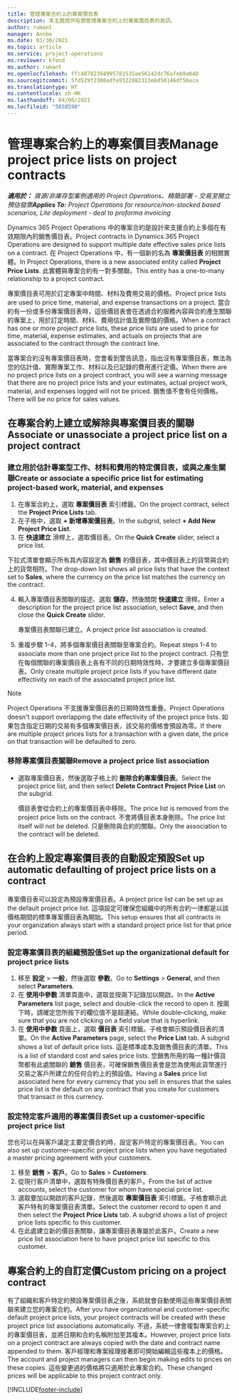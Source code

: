 ```yaml
---
title: 管理專案合約上的專案價目表
description: 本主題提供有關管理專案合約上的專案價目表的資訊。
author: rumant
manager: Annbe
ms.date: 03/30/2021
ms.topic: article
ms.service: project-operations
ms.reviewer: kfend
ms.author: rumant
ms.openlocfilehash: ffc48782394995781535ae56142dc76afeb9a040
ms.sourcegitcommit: 5fd529f2308edfe9322082313e6d50146df56aca
ms.translationtype: HT
ms.contentlocale: zh-HK
ms.lasthandoff: 04/06/2021
ms.locfileid: "5858590"
---
```

# <a name="manage-project-price-lists-on-project-contracts"></a><span data-ttu-id="326bf-103">管理專案合約上的專案價目表</span><span class="sxs-lookup"><span data-stu-id="326bf-103">Manage project price lists on project contracts</span></span>

<span data-ttu-id="326bf-104">_**適用於：** 資源/非庫存型案例適用的 Project Operations、精簡部署 - 交易至開立預估發票_</span><span class="sxs-lookup"><span data-stu-id="326bf-104">_**Applies To:** Project Operations for resource/non-stocked based scenarios, Lite deployment - deal to proforma invoicing_</span></span>

<span data-ttu-id="326bf-105">Dynamics 365 Project Operations 中的專案合約是設計來支援合約上多個在有效期限內的銷售價目表。</span><span class="sxs-lookup"><span data-stu-id="326bf-105">Project contracts in Dynamics 365 Project Operations are designed to support multiple date effective sales price lists on a contract.</span></span> <span data-ttu-id="326bf-106">在 Project Operations 中，有一個新的名為 **專案價目表** 的相關實體。</span><span class="sxs-lookup"><span data-stu-id="326bf-106">In Project Operations, there is a new associated entity called **Project Price Lists**.</span></span> <span data-ttu-id="326bf-107">此實體與專案合約有一對多關聯。</span><span class="sxs-lookup"><span data-stu-id="326bf-107">This entity has a one-to-many relationship to a project contract.</span></span>

<span data-ttu-id="326bf-108">專案價目表可用於訂定專案中時間、材料及費用交易的價格。</span><span class="sxs-lookup"><span data-stu-id="326bf-108">Project price lists are used to price time, material, and expense transactions on a project.</span></span> <span data-ttu-id="326bf-109">當合約有一份或多份專案價目表時，這些價目表會在透過合約服務內容與合約產生關聯的專案上，用於訂定時間、材料、費用估計值及實際值的價格。</span><span class="sxs-lookup"><span data-stu-id="326bf-109">When a contract has one or more project price lists, these price lists are used to price for time, material, expense estimates, and actuals on projects that are associated to the contract through the contract line.</span></span>

<span data-ttu-id="326bf-110">當專案合約沒有專案價目表時，您會看到警告訊息，指出沒有專案價目表，無法為您的估計值、實際專案工作、材料以及已記錄的費用進行定價。</span><span class="sxs-lookup"><span data-stu-id="326bf-110">When there are no project price lists on a project contract, you will see a warning message that there are no project price lists and your estimates, actual project work, material, and expenses logged will not be priced.</span></span> <span data-ttu-id="326bf-111">銷售值不會有任何價格。</span><span class="sxs-lookup"><span data-stu-id="326bf-111">There will be no price for sales values.</span></span>

## <a name="associate-or-unassociate-a-project-price-list-on-a-project-contract"></a><span data-ttu-id="326bf-112">在專案合約上建立或解除與專案價目表的關聯</span><span class="sxs-lookup"><span data-stu-id="326bf-112">Associate or unassociate a project price list on a project contract</span></span>

### <a name="create-or-associate-a-specific-price-list-for-estimating-project-based-work-material-and-expenses"></a><span data-ttu-id="326bf-113">建立用於估計專案型工作、材料和費用的特定價目表，或與之產生關聯</span><span class="sxs-lookup"><span data-stu-id="326bf-113">Create or associate a specific price list for estimating project-based work, material, and expenses</span></span>

1. <span data-ttu-id="326bf-114">在專案合約上，選取 **專案價目表** 索引標籤。</span><span class="sxs-lookup"><span data-stu-id="326bf-114">On the project contract, select the **Project Price Lists** tab.</span></span>
2. <span data-ttu-id="326bf-115">在子格中，選取 **+ 新增專案價目表**。</span><span class="sxs-lookup"><span data-stu-id="326bf-115">In the subgrid, select **+ Add New Project Price List**.</span></span>
3. <span data-ttu-id="326bf-116">在 **快速建立** 滑桿上，選取價目表。</span><span class="sxs-lookup"><span data-stu-id="326bf-116">On the **Quick Create** slider, select a price list.</span></span> 

  <span data-ttu-id="326bf-117">下拉式清單會顯示所有其內容設定為 **銷售** 的價目表，其中價目表上的貨幣與合約上的貨幣相符。</span><span class="sxs-lookup"><span data-stu-id="326bf-117">The drop-down list shows all price lists that have the context set to **Sales**, where the currency on the price list matches the currency on the contract.</span></span>
  
4. <span data-ttu-id="326bf-118">輸入專案價目表關聯的描述、選取 **儲存**，然後關閉 **快速建立** 滑桿。</span><span class="sxs-lookup"><span data-stu-id="326bf-118">Enter a description for the project price list association, select **Save**, and then close the **Quick Create** slider.</span></span>

   <span data-ttu-id="326bf-119">專案價目表關聯已建立。</span><span class="sxs-lookup"><span data-stu-id="326bf-119">A project price list association is created.</span></span>
   
5. <span data-ttu-id="326bf-120">重複步驟 1-4，將多個專案價目表關聯至專案合約。</span><span class="sxs-lookup"><span data-stu-id="326bf-120">Repeat steps 1-4 to associate more than one project price list to the project contract.</span></span> <span data-ttu-id="326bf-121">只有您在每個關聯的專案價目表上各有不同的日期時效性時，才要建立多個專案價目表。</span><span class="sxs-lookup"><span data-stu-id="326bf-121">Only create multiple project price lists if you have different date effectivity on each of the associated project price list.</span></span>

> [!NOTE]
> <span data-ttu-id="326bf-122">Project Operations 不支援專案價目表的日期時效性重疊。</span><span class="sxs-lookup"><span data-stu-id="326bf-122">Project Operations doesn't support overlapping the date effectivity of the project price lists.</span></span> <span data-ttu-id="326bf-123">如果包含指定日期的交易有多個專案價目表，該交易的價格會預設為零。</span><span class="sxs-lookup"><span data-stu-id="326bf-123">If there are multiple project prices lists for a transaction with a given date, the price on that transaction will be defaulted to zero.</span></span>

### <a name="remove-a-project-price-list-association"></a><span data-ttu-id="326bf-124">移除專案價目表關聯</span><span class="sxs-lookup"><span data-stu-id="326bf-124">Remove a project price list association</span></span>

- <span data-ttu-id="326bf-125">選取專案價目表，然後選取子格上的 **刪除合約專案價目表**。</span><span class="sxs-lookup"><span data-stu-id="326bf-125">Select the project price list, and then select **Delete Contract Project Price List** on the subgrid.</span></span> 

  <span data-ttu-id="326bf-126">價目表會從合約上的專案價目表中移除。</span><span class="sxs-lookup"><span data-stu-id="326bf-126">The price list is removed from the project price lists on the contract.</span></span> <span data-ttu-id="326bf-127">不會將價目表本身刪除。</span><span class="sxs-lookup"><span data-stu-id="326bf-127">The price list itself will not be deleted.</span></span> <span data-ttu-id="326bf-128">只是刪除與合約的關聯。</span><span class="sxs-lookup"><span data-stu-id="326bf-128">Only the association to the contract will be deleted.</span></span>

## <a name="set-up-automatic-defaulting-of-project-price-lists-on-a-contract"></a><span data-ttu-id="326bf-129">在合約上設定專案價目表的自動設定預設</span><span class="sxs-lookup"><span data-stu-id="326bf-129">Set up automatic defaulting of project price lists on a contract</span></span>

<span data-ttu-id="326bf-130">專案價目表可以設定為預設專案價目表。</span><span class="sxs-lookup"><span data-stu-id="326bf-130">A project price list can be set up as the default project price list.</span></span> <span data-ttu-id="326bf-131">這項設定可確保您組織中的所有合約一律都是以該價格期間的標準專案價目表為開始。</span><span class="sxs-lookup"><span data-stu-id="326bf-131">This setup ensures that all contracts in your organization always start with a standard project price list for that price period.</span></span>

### <a name="set-up-the-organizational-default-for-project-price-lists"></a><span data-ttu-id="326bf-132">設定專案價目表的組織預設值</span><span class="sxs-lookup"><span data-stu-id="326bf-132">Set up the organizational default for project price lists</span></span>

1. <span data-ttu-id="326bf-133">移至 **設定** > **一般**，然後選取 **參數**。</span><span class="sxs-lookup"><span data-stu-id="326bf-133">Go to **Settings** > **General**, and then select **Parameters**.</span></span>
2. <span data-ttu-id="326bf-134">在 **使用中參數** 清單頁面中，選取並按兩下記錄加以開啟。</span><span class="sxs-lookup"><span data-stu-id="326bf-134">In the **Active Parameters** list page, select and double-click the record to open it.</span></span> <span data-ttu-id="326bf-135">按兩下時，請確定您所按下的欄位值不是超連結。</span><span class="sxs-lookup"><span data-stu-id="326bf-135">While double–clicking, make sure that you are not clicking on a field value that is hyperlink.</span></span> 
3. <span data-ttu-id="326bf-136">在 **使用中參數** 頁面上，選取 **價目表** 索引標籤。子格會顯示預設價目表的清單。</span><span class="sxs-lookup"><span data-stu-id="326bf-136">On the **Active Parameters** page, select the **Price List** tab. A subgrid shows a list of default price lists.</span></span> <span data-ttu-id="326bf-137">這是標準成本及銷售價目表的清單。</span><span class="sxs-lookup"><span data-stu-id="326bf-137">This is a list of standard cost and sales price lists.</span></span> <span data-ttu-id="326bf-138">您銷售所用的每一種計價貨幣都有此處關聯的 **銷售** 價目表，可確保銷售價目表會是您為使用此貨幣進行交易之客戶所建立的任何合約上的預設值。</span><span class="sxs-lookup"><span data-stu-id="326bf-138">Having a **Sales** price list associated here for every currency that you sell in ensures that the sales price list is the default on any contract that you create for customers that transact in this currency.</span></span>

### <a name="set-up-a-customer-specific-project-price-list"></a><span data-ttu-id="326bf-139">設定特定客戶適用的專案價目表</span><span class="sxs-lookup"><span data-stu-id="326bf-139">Set up a customer-specific project price list</span></span>

<span data-ttu-id="326bf-140">您也可以在與客戶議定主要定價合約時，設定客戶特定的專案價目表。</span><span class="sxs-lookup"><span data-stu-id="326bf-140">You can also set up customer–specific project price lists when you have negotiated a master pricing agreement with your customers.</span></span>

1. <span data-ttu-id="326bf-141">移至 **銷售** > **客戶**。</span><span class="sxs-lookup"><span data-stu-id="326bf-141">Go to **Sales** > **Customers**.</span></span>
2. <span data-ttu-id="326bf-142">從現行客戶清單中，選取有特殊價目表的客戶。</span><span class="sxs-lookup"><span data-stu-id="326bf-142">From the list of active accounts, select the customer for whom have special price list.</span></span>
3. <span data-ttu-id="326bf-143">選取要加以開啟的客戶記錄，然後選取 **專案價目表** 索引標籤。子格會顯示此客戶特有的專案價目表清單。</span><span class="sxs-lookup"><span data-stu-id="326bf-143">Select the customer record to open it and then select the **Project Price Lists** tab. A subgrid shows a list of project price lists specific to this customer.</span></span> 
4. <span data-ttu-id="326bf-144">在此處建立新的價目表關聯，讓專案價目表專屬於此客戶。</span><span class="sxs-lookup"><span data-stu-id="326bf-144">Create a new price list association here to have project price list specific to this customer.</span></span>

## <a name="custom-pricing-on-a-project-contract"></a><span data-ttu-id="326bf-145">專案合約上的自訂定價</span><span class="sxs-lookup"><span data-stu-id="326bf-145">Custom pricing on a project contract</span></span>

<span data-ttu-id="326bf-146">有了組織和客戶特定的預設專案價目表之後，系統就會自動使用這些專案價目表關聯來建立您的專案合約。</span><span class="sxs-lookup"><span data-stu-id="326bf-146">After you have organizational and customer-specific default project price lists, your project contracts will be created with these project price list associations automatically.</span></span> <span data-ttu-id="326bf-147">不過，系統一律會複製專案合約上的專案價目表，並將日期和合約名稱附加至其複本。</span><span class="sxs-lookup"><span data-stu-id="326bf-147">However, project price lists on a project contract are always copied with the date and contract name appended to them.</span></span> <span data-ttu-id="326bf-148">客戶經理和專案經理接著即可開始編輯這些複本上的價格。</span><span class="sxs-lookup"><span data-stu-id="326bf-148">The account and project managers can then begin making edits to prices on these copies.</span></span> <span data-ttu-id="326bf-149">這些變更過的價格將只適用於此專案合約。</span><span class="sxs-lookup"><span data-stu-id="326bf-149">These changed prices will be applicable to this project contract only.</span></span>


[!INCLUDE[footer-include](../includes/footer-banner.md)]
